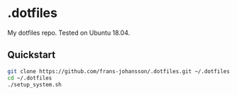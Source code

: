 # .dotfiles
My dotfiles repo. Tested on Ubuntu 18.04.

## Quickstart
```sh
git clone https://github.com/frans-johansson/.dotfiles.git ~/.dotfiles
cd ~/.dotfiles
./setup_system.sh
```
